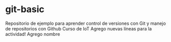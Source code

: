 # git-basic
Repositorio de ejemplo para aprender control de versiones con Git y manejo de repositorios con Github
Curso de IoT
Agrego nuevas líneas para la actividad!
Agrego nombre

